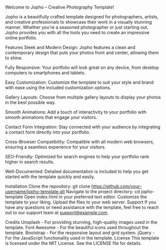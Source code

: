 Welcome to Jopho – Creative Photography Template!


Jopho is a beautifully crafted template designed for photographers, artists, and creative professionals to showcase their work in a visually stunning manner. Whether you're a seasoned photographer or just starting out, Jopho provides you with all the tools you need to create an impressive online portfolio.

Features
Sleek and Modern Design: Jopho features a clean and contemporary design that puts your photos front and center, allowing them to shine.

Fully Responsive: Your portfolio will look great on any device, from desktop computers to smartphones and tablets.

Easy Customization: Customize the template to suit your style and brand with ease using the included customization options.

Gallery Layouts: Choose from multiple gallery layouts to display your photos in the best possible way.

Smooth Animations: Add a touch of interactivity to your portfolio with smooth animations that engage your visitors.

Contact Form Integration: Stay connected with your audience by integrating a contact form directly into your portfolio.

Cross-Browser Compatibility: Compatible with all modern web browsers, ensuring a seamless experience for your visitors.

SEO-Friendly: Optimized for search engines to help your portfolio rank higher in search results.

Well-Documented: Detailed documentation is included to help you get started with the template quickly and easily.

Installation
Clone the repository: git clone https://github.com/your-username/jopho-template.git
Navigate to the project directory: cd jopho-template
Open index.html in your preferred text editor.
Customize the template to your liking.
Upload the files to your web server.
Support
If you have any questions or need assistance with the template, feel free to reach out to our support team at support@example.com.

Credits
Unsplash - For providing stunning, high-quality images used in the template.
Font Awesome - For the beautiful icons used throughout the template.
Bootstrap - For the responsive layout and grid system.
jQuery - For the JavaScript functionality used in the template.
License
This template is licensed under the MIT License. See the LICENSE file for details.
